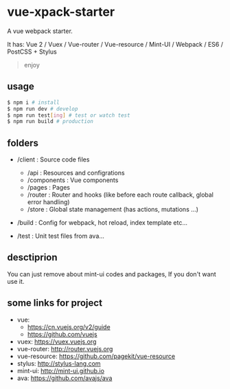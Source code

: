 # vue-xpack-starter
A vue webpack starter.

It has: Vue 2 / Vuex / Vue-router / Vue-resource / Mint-UI / Webpack / ES6 / PostCSS + Stylus
> enjoy

## usage

```bash
$ npm i # install
$ npm run dev # develop
$ npm run test[ing] # test or watch test
$ npm run build # production
```

## folders
* /client : Source code files
  * /api : Resources and configrations
  * /components : Vue components
  * /pages : Pages
  * /router : Router and hooks (like before each route callback, global error handling)
  * /store : Global state management (has actions, mutations ...)

* /build : Config for webpack, hot reload, index template etc...

* /test : Unit test files from ava...

## desctiprion
You can just remove about mint-ui codes and packages, If you don't want use it.

## some links for project
* vue:
  * https://cn.vuejs.org/v2/guide
  * https://github.com/vuejs
* vuex: https://vuex.vuejs.org
* vue-router: http://router.vuejs.org
* vue-resource: https://github.com/pagekit/vue-resource
* stylus: http://stylus-lang.com
* mint-ui: http://mint-ui.github.io
* ava: https://github.com/avajs/ava



